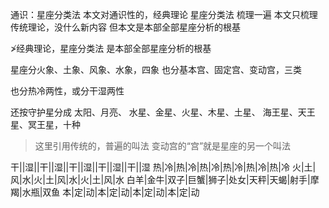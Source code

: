 通识：星座分类法
本文对通识性的，经典理论
星座分类法
梳理一遍
本文只梳理传统理论，没什么新内容
但本文是本部全部星座分析的根基

≯经典理论，星座分类法
是本部全部星座分析的根基

星座分火象、土象、风象、水象，四象
也分基本宫、固定宫、变动宫，三类

也分热冷两性，或分干湿两性

还按守护星分成
太阳、月亮、
水星、金星、火星、木星、土星、
海王星、天王星、冥王星，十种

>这里引用传统的，普遍的叫法
变动宫的“宫”就是星座的另一个叫法

干||湿||干||湿||干||湿||干||湿||干||湿
热|冷|热|冷|热|冷|热|冷|热|冷|热|冷
火|土|风|水|火|土|风|水|火|土|风|水
白羊|金牛|双子|巨蟹|狮子|处女|天秤|天蝎|射手|摩羯|水瓶|双鱼
本|定|动|本|定|动|本|定|动|本|定|动

